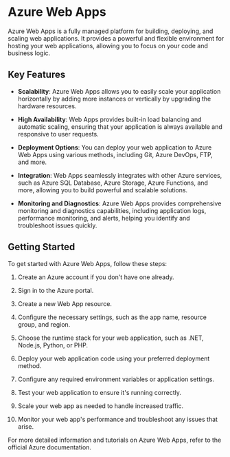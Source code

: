 # Azure Web Apps

Azure Web Apps is a fully managed platform for building, deploying, and scaling web applications. It provides a powerful and flexible environment for hosting your web applications, allowing you to focus on your code and business logic.

## Key Features

- **Scalability**: Azure Web Apps allows you to easily scale your application horizontally by adding more instances or vertically by upgrading the hardware resources.

- **High Availability**: Web Apps provides built-in load balancing and automatic scaling, ensuring that your application is always available and responsive to user requests.

- **Deployment Options**: You can deploy your web application to Azure Web Apps using various methods, including Git, Azure DevOps, FTP, and more.

- **Integration**: Web Apps seamlessly integrates with other Azure services, such as Azure SQL Database, Azure Storage, Azure Functions, and more, allowing you to build powerful and scalable solutions.

- **Monitoring and Diagnostics**: Azure Web Apps provides comprehensive monitoring and diagnostics capabilities, including application logs, performance monitoring, and alerts, helping you identify and troubleshoot issues quickly.

## Getting Started

To get started with Azure Web Apps, follow these steps:

1. Create an Azure account if you don't have one already.

2. Sign in to the Azure portal.

3. Create a new Web App resource.

4. Configure the necessary settings, such as the app name, resource group, and region.

5. Choose the runtime stack for your web application, such as .NET, Node.js, Python, or PHP.

6. Deploy your web application code using your preferred deployment method.

7. Configure any required environment variables or application settings.

8. Test your web application to ensure it's running correctly.

9. Scale your web app as needed to handle increased traffic.

10. Monitor your web app's performance and troubleshoot any issues that arise.

For more detailed information and tutorials on Azure Web Apps, refer to the official Azure documentation.
